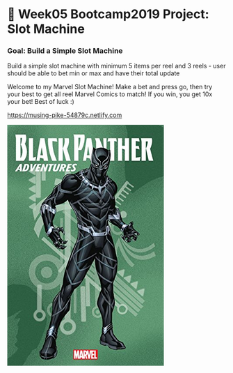 # 🎰 Week05 Bootcamp2019 Project: Slot Machine

### Goal: Build a Simple Slot Machine

Build a simple slot machine with minimum 5 items per reel and 3 reels - user should be able to bet min or max and have their total update

Welcome to my Marvel Slot Machine! Make a bet and press go, then try your best to get all reel Marvel Comics to match! If you win, you get 10x your bet! Best of luck :)

https://musing-pike-54879c.netlify.com


![](images/blackpanther.jpg)
